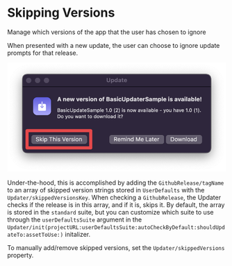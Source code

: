 # Skipping Versions
Manage which versions of the app that the user has chosen to ignore 

When presented with a new update, the user can choose to ignore update prompts for that release.

![Update window, with "Skip this Release" button highlighted](BasicUpdateWindowSkip.png)

Under-the-hood, this is accomplished by adding the ``GithubRelease/tagName`` to an array of skipped version strings stored in `UserDefaults` with the ``Updater/skippedVersionsKey``. When checking a ``GithubRelease``, the Updater checks if the release is in this array, and if it is, skips it. By default, the array is stored in the `standard` suite, but you can customize which suite to use through the `userDefaultsSuite` argument in the ``Updater/init(projectURL:userDefaultsSuite:autoCheckByDefault:shouldUpdateTo:assetToUse:)`` initalizer. 

To manually add/remove skipped versions, set the ``Updater/skippedVersions`` property.


